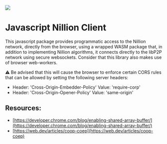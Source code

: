 <div class="columns">
  <div class="column is-half is-offset-one-quarter">
    <img src="docs-src/logo.png">
  </div>
</div>

# Javascript Nillion Client

This javascript package provides programmatic access to the Nillion network, directly from the browser, using
a wrapped WASM package that, in addition to implementing Nillion algorithms, it connects directly to the libP2P
network using secure websockets. Consider that this library also makes use of browser web-workers.

⚠️ Be advised that this will cause the browser to enforce certain
CORS rules that can be allowed by setting the following server headers:

- Header: 'Cross-Origin-Embedder-Policy'
  Value: 'require-corp'
- Header: 'Cross-Origin-Opener-Policy'
  Value: 'same-origin'

## Resources:

- [https://developer.chrome.com/blog/enabling-shared-array-buffer/](https://developer.chrome.com/blog/enabling-shared-array-buffer/)
- [https://web.dev/articles/coop-coep](https://web.dev/articles/coop-coep)
